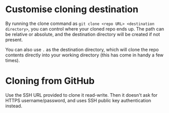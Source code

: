 # Customise cloning destination

By running the clone command as `git clone <repo URL> <destination directory>`, you can control where your cloned repo ends up. The path can be relative or absolute, and the destination directory will be created if not present.

You can also use `.` as the destination directory, which will clone the repo contents directly into your working directory (this has come in handy a few times).

# Cloning from GitHub

Use the SSH URL provided to clone it read-write. Then it doesn't ask for HTTPS username/password, and uses SSH public key authentication instead.
